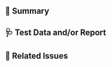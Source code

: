 ## 📜 Summary
<!-- Write a summary of changes below—if that's not sufficiently described by commit messages -->


## 🩺 Test Data and/or Report
<!-- Mention test data plus the output of testing here -->


## 🧩 Related Issues
<!-- Tell what issues are fixed or resolved by the contribution, such as:

    - Fixes #123
    - References #456
    - Fixes OtherOrganization/other-repo#789
->

